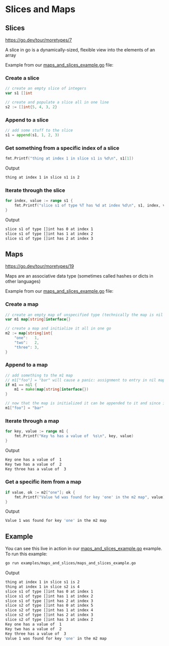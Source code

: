 # Slices and Maps

## Slices

<https://go.dev/tour/moretypes/7>

A slice in go is a dynamically-sized, flexible view into the elements of an array

Example from our [maps_and_slices_example.go](../examples/maps_and_slices/maps_and_slices_example.go) file:

### Create a slice

```go
// create an empty slice of integers
var s1 []int

// create and populate a slice all in one line
s2 := []int{5, 4, 3, 2}
```

### Append to a slice

```go
// add some stuff to the slice
s1 = append(s1, 1, 2, 3)
```

### Get something from a specific index of a slice
```go
fmt.Printf("thing at index 1 in slice s1 is %d\n", s1[1])
```

Output

```bash
thing at index 1 in slice s1 is 2
```

### Iterate through the slice

```go
for index, value := range s1 {
    fmt.Printf("slice s1 of type %T has %d at index %d\n", s1, index, value)
}
```

Output

```bash
slice s1 of type []int has 0 at index 1
slice s1 of type []int has 1 at index 2
slice s1 of type []int has 2 at index 3
```

## Maps

<https://go.dev/tour/moretypes/19>

Maps are an associative data type (sometimes called hashes or dicts in other languages)

Example from our [maps_and_slices_example.go](../examples/maps_and_slices/maps_and_slices_example.go) file:

### Create a map

```go
// create an empty map of unspecified type (technically the map is nil as we'll see later)
var m1 map[string]interface{}

// create a map and initialize it all in one go
m2 := map[string]int{
    "one":   1,
    "two":   2,
    "three": 3,
}
```

### Append to a map

```go
// add something to the m1 map
// m1["foo"] = "bar" will cause a panic: assignment to entry in nil map because we did not initialize the map
if m1 == nil {
    m1 = make(map[string]interface{})
}

// now that the map is initialized it can be appended to it and since it is of type interface we can append whatever
m1["foo"] = "bar"
```

### Iterate through a map

```go
for key, value := range m1 {
    fmt.Printf("Key %s has a value of  %s\n", key, value)
}
```

Output

```bash
Key one has a value of  1
Key two has a value of  2
Key three has a value of  3
```

### Get a specific item from a map

```go
if value, ok := m2["one"]; ok {
    fmt.Printf("Value %d was found for key 'one' in the m2 map", value)
}
```

Output

```bash
Value 1 was found for key 'one' in the m2 map
```

## Example

You can see this live in action in our [maps_and_slices_example.go](../examples/maps_and_slices/maps_and_slices_example.go) example.  To run this example:

```bash
go run examples/maps_and_slices/maps_and_slices_example.go
```

Output

```bash
thing at index 1 in slice s1 is 2
thing at index 1 in slice s2 is 4
slice s1 of type []int has 0 at index 1
slice s1 of type []int has 1 at index 2
slice s1 of type []int has 2 at index 3
slice s2 of type []int has 0 at index 5
slice s2 of type []int has 1 at index 4
slice s2 of type []int has 2 at index 3
slice s2 of type []int has 3 at index 2
Key one has a value of  1
Key two has a value of  2
Key three has a value of  3
Value 1 was found for key 'one' in the m2 map
```
